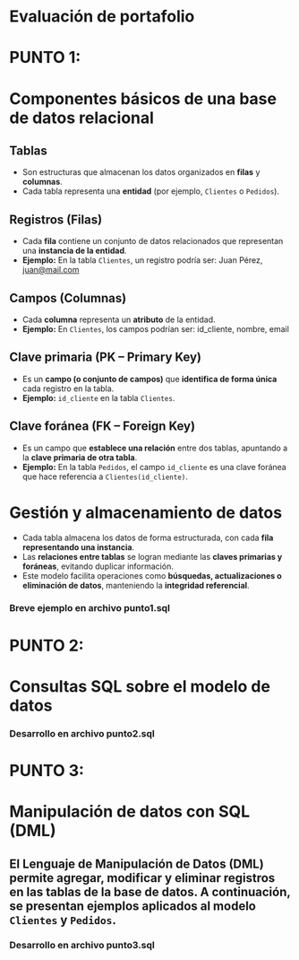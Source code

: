 # Evaluación de portafolio

# PUNTO 1:
# Componentes básicos de una base de datos relacional

## **Tablas**
- Son estructuras que almacenan los datos organizados en **filas** y **columnas**.
- Cada tabla representa una **entidad** (por ejemplo, `Clientes` o `Pedidos`).

## **Registros (Filas)**
- Cada **fila** contiene un conjunto de datos relacionados que representan una **instancia de la entidad**.
- **Ejemplo:** En la tabla `Clientes`, un registro podría ser: Juan Pérez, juan@mail.com


## **Campos (Columnas)**
- Cada **columna** representa un **atributo** de la entidad.
- **Ejemplo:** En `Clientes`, los campos podrían ser: id_cliente, nombre, email


## **Clave primaria (PK – Primary Key)**
- Es un **campo (o conjunto de campos)** que **identifica de forma única** cada registro en la tabla.
- **Ejemplo:** `id_cliente` en la tabla `Clientes`.

## **Clave foránea (FK – Foreign Key)**
- Es un campo que **establece una relación** entre dos tablas, apuntando a la **clave primaria de otra tabla**.
- **Ejemplo:** En la tabla `Pedidos`, el campo `id_cliente` es una clave foránea que hace referencia a `Clientes(id_cliente)`.

# **Gestión y almacenamiento de datos**
- Cada tabla almacena los datos de forma estructurada, con cada **fila representando una instancia**.
- Las **relaciones entre tablas** se logran mediante las **claves primarias y foráneas**, evitando duplicar información.
- Este modelo facilita operaciones como **búsquedas, actualizaciones o eliminación de datos**, manteniendo la **integridad referencial**.

### Breve ejemplo en archivo punto1.sql

# PUNTO 2:
# Consultas SQL sobre el modelo de datos

### Desarrollo en archivo punto2.sql

# PUNTO 3:
# Manipulación de datos con SQL (DML)
## El Lenguaje de Manipulación de Datos (DML) permite **agregar, modificar y eliminar** registros en las tablas de la base de datos. A continuación, se presentan ejemplos aplicados al modelo `Clientes` y `Pedidos`.

### Desarrollo en archivo punto3.sql
